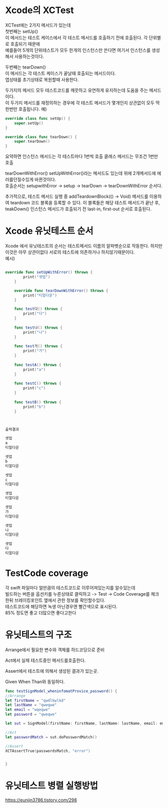 # Xcode의 XCTest
XCTest에는 2가지 메서드가 있는데   
첫번째는 setUp()   
이 메서드는 테스트 케이스에서 각 테스트 메서드를 호출하기 전에 호출된다. 각 단위별로 호출되기 때문에   
예를들어 5개의 단위테스트가 모두 한개의 인스턴스만 쓴다면 여기서 인스턴스를 생성해서 사용하는것이다.  
    
두번째는 tearDown()   
이 메서드는 각 테스트 케이스가 끝날때 호출되는 메서드이다.   
앱상태를 초기상태로 복원할때 사용한다.   

두가지의 메서드 모두 테스트코드를 깨끗하고 유연하게 유지하는데 도움을 주는 메서드이다.    
이 두가지 메서드를 재정의하는 경우에 각 테스트 메서드가 몇개인지 상관없이 모두 딱 한번만 호출됩니다. 예)   
```swift
override class func setUp() {
    super.setUp()
}

override class func tearDown() {
    super.tearDown()
}
```

요약하면 인스턴스 메서드는 각 테스트마다 1번씩 호출 클래스 메서드는 무조건 1번만 호출    
   
tearDownWithError()    setUpWithError()라는 메서드도 있는데 위에 2개메서드에 에러를던질수있게 바뀐것이다.   
호출순서는 setupwithError -> setup -> tearDown -> tearDownWithError 순서다.   
   
추가적으로, 테스트 메서드 실행 중 addTeardownBlock(() -> Void) 메서드를 이용하여 teardown 코드 블록을 등록할 수 있다. 이 블록들은 해당 테스트 메서드가 끝난 후, teakDown() 인스턴스 메서드가 호출되기 전 last-in, first-out 순서로 호출된다.   

# Xcode 유닛테스트 순서
Xcode 에서 유닛테스트의 순서는 테스트메서드 이름의 알파벳순으로 작동한다. 하지만 이것은 아무 상관이없다 서로의 테스트에 의존하거나 하지않기때문이다.   
예시)   
```swift

override func setUpWithError() throws {
        print("셋업")
    }

    override func tearDownWithError() throws {
        print("티얼다운")
    }

    func test다() throws {
        print("다")
    }
    
    func test나() throws {
        print("나")
    }
    
    func test가() throws {
        print("가")
    }
    
    func testA() throws {
        print("a")
    }
    
    func testC() throws {
        print("c")
    }
    
    func testB() throws {
        print("b")
    }



출력결과

셋업
a
티얼다운

셋업
b
티얼다운

셋업
c
티얼다운

셋업
티얼다운

셋업
가
티얼다운

셋업
나
티얼다운

셋업
다
티얼다운

```



# TestCode coverage
각 swift 파일마다 얼만큼의 테스트코드로 이루어져있는지를 알수있는데   
빌드하는 버튼을 옵션키를 누른상태로 클릭하고 -> Test -> Code Coverage를 체크한뒤 브레이킹포인트 옆에서 관한 정보를 확인할수있다.   
테스트코드에 해당하면 녹생 아닌경우엔 빨간색으로 표시된다.   
85% 정도면 좋고 더많으면 좋다고한다   


# 유닛테스트의 구조

Arrange에서 필요한 변수와 객체를 하드코딩으로 준비   
   
Act에서 실제 테스트중인 메서드를호출한다.   
   
Assert에서 테스트에 의해서 생성된 결과가 있는곳.

Given When Than와 동일하다.

```swift
func testSignModel_wheninfomatProvice_password() {
//Arrange
let firstName = "qwdlkwlkd"
let lastName = "qweqwe"
let email = "wqeqwe"
let password = "qweqwe"

let sut = SignModel(firstName: firstName, lastName: lastName, email: email, password: password)

//Act
let passwordMatch = sut.doPasswordMatch()

//Assert
XCTAssertTrue(passwordsMatch, "error")


}

```

# 유닛테스트 병렬 실행방법
https://eunjin3786.tistory.com/298

